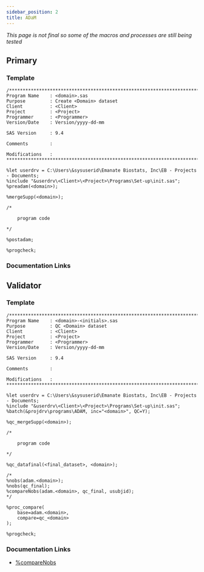 ```yaml
---
sidebar_position: 2
title: ADaM
---
```


_This page is not final so some of the macros and processes are still being tested_

## Primary

### Template

```sas
/****************************************************************************************
Program Name    : <domain>.sas
Purpose         : Create <Domain> dataset
Client          : <Client>
Project         : <Project>
Programmer      : <Programmer>
Version/Date    : Version/yyyy-dd-mm

SAS Version     : 9.4

Comments        :

Modifications   :
*****************************************************************************************/

%let userdrv = C:\Users\&sysuserid\Emanate Biostats, Inc\EB - Projects - Documents;
%include "&userdrv\<Client>\<Project>\Programs\Set-up\init.sas";
%preadam(<domain>);

%mergeSupp(<domain>);

/*

    program code

*/

%postadam;

%progcheck;
```

### Documentation Links

<!--
- [init](init.md)
- [%progCheck](progcheck.md)
-->

## Validator

### Template

```sas
/****************************************************************************************
Program Name    : <domain>-<initials>.sas
Purpose         : QC <Domain> dataset
Client          : <Client>
Project         : <Project>
Programmer      : <Programmer>
Version/Date    : Version/yyyy-dd-mm

SAS Version     : 9.4

Comments        :

Modifications   :
*****************************************************************************************/

%let userdrv = C:\Users\&sysuserid\Emanate Biostats, Inc\EB - Projects - Documents;
%include "&userdrv\<Client>\<Project>\Programs\Set-up\init.sas";
%batch(&projdrv\programs\ADAM, inc="<domain>", QC=Y);

%qc_mergeSupp(<domain>);

/*

    program code

*/

%qc_datafinal(<final_dataset>, <domain>);

/*
%nobs(adam.<domain>);
%nobs(qc_final);
%compareNobs(adam.<domain>, qc_final, usubjid);
*/

%proc_compare(
	base=adam.<domain>,
	compare=qc_<domain>
);

%progcheck;
```

### Documentation Links

<!-- prettier-ignore -->
- [%compareNobs](..\..\macros\macros-validation\comparenobs.md)

<!--
- [init](init.md)
- [%batch](batch.md)
- [%qc_datafinal](qc_datafinal.md)
- [%nobs](nobs.md)

- [%proc_compare](proc_compare.md)
- [%progcheck](progcheck.md)
-->
